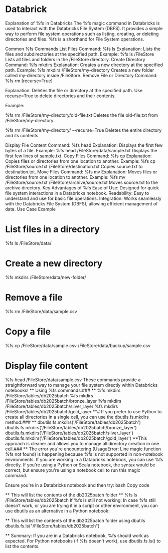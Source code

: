 # Databrick
Explanation of %fs in Databricks
The %fs magic command in Databricks is used to interact with the Databricks File System (DBFS). It provides a simple way to perform file system operations such as listing, creating, or deleting directories and files. %fs is a shorthand for File System operations.

Common %fs Commands
List Files
Command: %fs ls <path>
Explanation: Lists the files and subdirectories at the specified path.
Example:
%fs ls /FileStore
Lists all files and folders in the /FileStore directory.
Create Directory
Command: %fs mkdirs <path>
Explanation: Creates a new directory at the specified path.
Example:
%fs mkdirs /FileStore/my-directory
Creates a new folder called my-directory inside /FileStore.
Remove File or Directory
Command: %fs rm <path> [recurse=True]

Explanation: Deletes the file or directory at the specified path. Use recurse=True to delete directories and their contents.

Example:

%fs rm /FileStore/my-directory/old-file.txt
Deletes the file old-file.txt from /FileStore/my-directory.

%fs rm /FileStore/my-directory/ --recurse=True
Deletes the entire directory and its contents.

Display File Content
Command: %fs head <path>
Explanation: Displays the first few bytes of a file.
Example:
%fs head /FileStore/data/sample.txt
Displays the first few lines of sample.txt.
Copy Files
Command: %fs cp <source> <destination>
Explanation: Copies files or directories from one location to another.
Example:
%fs cp /FileStore/source.txt /FileStore/destination.txt
Copies source.txt to destination.txt.
Move Files
Command: %fs mv <source> <destination>
Explanation: Moves files or directories from one location to another.
Example:
%fs mv /FileStore/source.txt /FileStore/archive/source.txt
Moves source.txt to the archive directory.
Key Advantages of %fs
Ease of Use: Designed for quick file system interactions in a Databricks notebook.
Readability: Easy to understand and use for basic file operations.
Integration: Works seamlessly with the Databricks File System (DBFS), allowing efficient management of data.
Use Case Example
# List files in a directory
%fs ls /FileStore/data/

# Create a new directory
%fs mkdirs /FileStore/data/new-folder/

# Remove a file
%fs rm /FileStore/data/sample.csv

# Copy a file
%fs cp /FileStore/data/sample.csv /FileStore/data/backup/sample.csv

# Display file content
%fs head /FileStore/data/sample.csv
These commands provide a straightforward way to manage your file system directly within Databricks notebooks!
** Using %fs commands:### **
%fs mkdirs /FileStore/tables/db2025batch
%fs mkdirs /FileStore/tables/db2025batch/bronze_layer
%fs mkdirs /FileStore/tables/db2025batch/silver_layer
%fs mkdirs /FileStore/tables/db2025batch/gold_layer
**# If you prefer to use Python to create all directories in a single cell, you can use the dbutils.fs.mkdirs method:### **
dbutils.fs.mkdirs('/FileStore/tables/db2025batch')
dbutils.fs.mkdirs('/FileStore/tables/db2025batch/bronze_layer')
dbutils.fs.mkdirs('/FileStore/tables/db2025batch/silver_layer')
dbutils.fs.mkdirs('/FileStore/tables/db2025batch/gold_layer')
**This approach is cleaner and allows you to manage all directory creation in one cell.### **
The error you're encountering (UsageError: Line magic function %fs not found) is happening because %fs is not supported in non-notebook environments. If you are working in a Databricks notebook, you can use %fs directly. If you're using a Python or Scala notebook, the syntax would be correct, but ensure you're using a notebook cell to run this magic command.

Ensure you're in a Databricks notebook and then try: bash Copy code

** This will list the contents of the db2025batch folder
** %fs ls /FileStore/tables/db2025batch
If %fs is still not working: In case %fs still doesn’t work, or you are trying it in a script or other environment, you can use dbutils as an alternative in a Python notebook:

** This will list the contents of the db2025batch folder using dbutils
dbutils.fs.ls("/FileStore/tables/db2025batch")

** Summary:
If you are in a Databricks notebook, %fs should work as expected. For Python notebooks (if %fs doesn't work), use dbutils.fs.ls() to list the contents.
